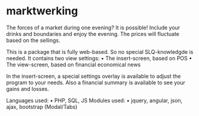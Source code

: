 # marktwerking
The forces of a market during one evening? It is possible! Include your drinks and boundaries and enjoy the evening. The prices will fluctuate based on the sellings.

This is a package that is fully web-based. So no special SLQ-knowledgde is needed. It contains two view settings:
• The insert-screen, based on POS
• The view-screen, based on financial economical news

In the insert-screen, a special settings overlay is available to adjust the program to your needs. Also a financial summary is available to see your gains and losses. 

Languages used:
• PHP, SQL, JS
Modules used: 
• jquery, angular, json, ajax, bootstrap (Modal/Tabs) 
